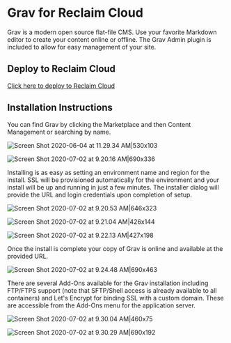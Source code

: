 # Grav for Reclaim Cloud
Grav is a modern open source flat-file CMS. Use your favorite Markdown editor to create your content online or offline. The Grav Admin plugin is included to allow for easy management of your site.

## Deploy to Reclaim Cloud
[Click here to deploy to Reclaim Cloud](https://app.my.reclaim.cloud/?app=grav)

## Installation Instructions
You can find Grav by clicking the Marketplace and then Content Management or searching by name.

![Screen Shot 2020-06-04 at 11.29.34 AM|530x103](https://community.reclaimhosting.com/uploads/default/original/2X/6/66fffe086313e6975f16e1afe89e18c34510c6c8.png) 

![Screen Shot 2020-07-02 at 9.20.16 AM|690x336](https://community.reclaimhosting.com/uploads/default/optimized/2X/6/6df554f3aeb7883a94e576407eca1b150717cee1_2_690x336.png) 

Installing is as easy as setting an environment name and region for the install. SSL will be provisioned automatically for the environment and your install will be up and running in just a few minutes. The installer dialog will provide the URL and login credentials upon completion of setup.

![Screen Shot 2020-07-02 at 9.20.53 AM|646x323](https://community.reclaimhosting.com/uploads/default/original/2X/4/4bba0739531d34d22ce0bfeded0faaa79c92b6f6.png) 

![Screen Shot 2020-07-02 at 9.21.04 AM|426x144](https://community.reclaimhosting.com/uploads/default/original/2X/9/90cc5ea42c48992d095b724b1f0eed958e904ac3.png) 

![Screen Shot 2020-07-02 at 9.22.13 AM|427x198](https://community.reclaimhosting.com/uploads/default/original/2X/e/e91c548e9637c39eafdac845ce18041748466a78.png) 

Once the install is complete your copy of Grav is online and available at the provided URL.

![Screen Shot 2020-07-02 at 9.24.48 AM|690x463](https://community.reclaimhosting.com/uploads/default/optimized/2X/8/824df2c59defd5ad4f72e69e52f4d16df34e265f_2_690x463.png) 

There are several Add-Ons available for the Grav installation including FTP/FTPS support (note that SFTP/Shell access is already available to all containers) and Let's Encrypt for binding SSL with a custom domain. These are accessible from the Add-Ons menu for the application server.

![Screen Shot 2020-07-02 at 9.30.04 AM|460x75](https://community.reclaimhosting.com/uploads/default/original/2X/e/eeb6f79bec44b962ca6d7eb1ab1a601e1b80eb47.png) 

![Screen Shot 2020-07-02 at 9.30.29 AM|690x192](https://community.reclaimhosting.com/uploads/default/optimized/2X/c/c075796fe4c6fca041289f9ac2c4e29cb44104a6_2_690x192.png)